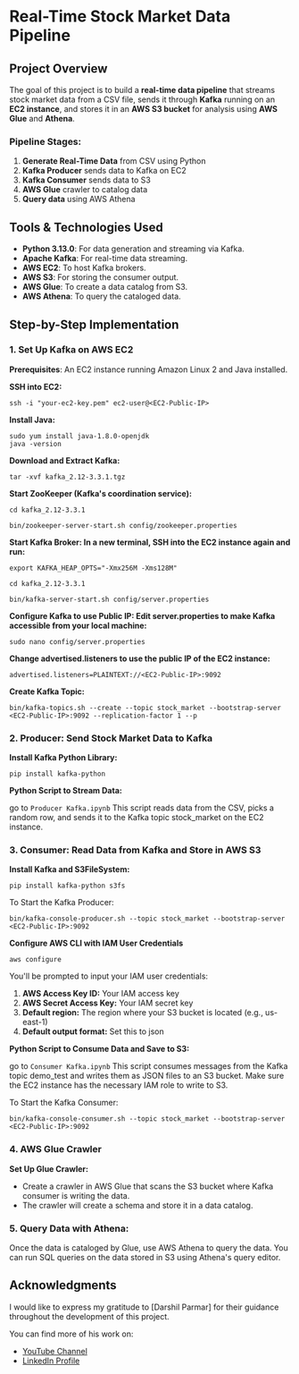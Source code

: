 # Real-Time Stock Market Data Pipeline

## Project Overview
The goal of this project is to build a **real-time data pipeline** that streams stock market data from a CSV file, sends it through **Kafka** running on an **EC2 instance**, and stores it in an **AWS S3 bucket** for analysis using **AWS Glue** and **Athena**.

### Pipeline Stages:
1. **Generate Real-Time Data** from CSV using Python
2. **Kafka Producer**  sends data to Kafka on EC2
3. **Kafka Consumer** sends data to S3
4. **AWS Glue** crawler to catalog data
5. **Query data** using AWS Athena

## Tools & Technologies Used
- **Python 3.13.0**: For data generation and streaming via Kafka.
- **Apache Kafka**: For real-time data streaming.
- **AWS EC2**: To host Kafka brokers.
- **AWS S3**: For storing the consumer output.
- **AWS Glue**: To create a data catalog from S3.
- **AWS Athena**: To query the cataloged data.

## Step-by-Step Implementation

### 1. Set Up Kafka on AWS EC2
**Prerequisites**: An EC2 instance running Amazon Linux 2 and Java installed.

**SSH into EC2:**
```
ssh -i "your-ec2-key.pem" ec2-user@<EC2-Public-IP>
```
**Install Java:**
```
sudo yum install java-1.8.0-openjdk
java -version
```
**Download and Extract Kafka:**
```wget https://downloads.apache.org/kafka/3.3.1/kafka_2.12-3.3.1.tgz
tar -xvf kafka_2.12-3.3.1.tgz
```

**Start ZooKeeper (Kafka's coordination service):**

```
cd kafka_2.12-3.3.1
```
```
bin/zookeeper-server-start.sh config/zookeeper.properties
```

**Start Kafka Broker: In a new terminal, SSH into the EC2 instance again and run:**

```
export KAFKA_HEAP_OPTS="-Xmx256M -Xms128M"
```
```
cd kafka_2.12-3.3.1
```
```
bin/kafka-server-start.sh config/server.properties
```

**Configure Kafka to use Public IP: Edit server.properties to make Kafka accessible from your local machine:**
```
sudo nano config/server.properties
```

**Change advertised.listeners to use the public IP of the EC2 instance:**
```
advertised.listeners=PLAINTEXT://<EC2-Public-IP>:9092
```
**Create Kafka Topic:**

```
bin/kafka-topics.sh --create --topic stock_market --bootstrap-server <EC2-Public-IP>:9092 --replication-factor 1 --p
```

### 2. Producer: Send Stock Market Data to Kafka

**Install Kafka Python Library:**

```
pip install kafka-python
```

**Python Script to Stream Data:**

go to ```Producer Kafka.ipynb```
This script reads data from the CSV, picks a random row, and sends it to the Kafka topic stock_market on the EC2 instance.

### 3. Consumer: Read Data from Kafka and Store in AWS S3

**Install Kafka and S3FileSystem:**

```
pip install kafka-python s3fs
```
To Start the Kafka Producer:
```
bin/kafka-console-producer.sh --topic stock_market --bootstrap-server <EC2-Public-IP>:9092
```

**Configure AWS CLI with IAM User Credentials**
```
aws configure
```
You'll be prompted to input your IAM user credentials:

1. **AWS Access Key ID:** Your IAM access key
2. **AWS Secret Access Key:** Your IAM secret key
3. **Default region:** The region where your S3 bucket is located (e.g., us-east-1)
4. **Default output format:** Set this to json
   
**Python Script to Consume Data and Save to S3:**

go to ```Consumer Kafka.ipynb```
This script consumes messages from the Kafka topic demo_test and writes them as JSON files to an S3 bucket. Make sure the EC2 instance has the necessary IAM role to write to S3.

To Start the Kafka Consumer:
```
bin/kafka-console-consumer.sh --topic stock_market --bootstrap-server <EC2-Public-IP>:9092
```

### 4. AWS Glue Crawler

**Set Up Glue Crawler:**

* Create a crawler in AWS Glue that scans the S3 bucket where Kafka consumer is writing the data.
* The crawler will create a schema and store it in a data catalog.

### 5. Query Data with Athena:
Once the data is cataloged by Glue, use AWS Athena to query the data.
You can run SQL queries on the data stored in S3 using Athena's query editor.


## Acknowledgments

I would like to express my gratitude to [Darshil Parmar] for their guidance throughout the development of this project. 

You can find more of his work on:
- [YouTube Channel](https://www.youtube.com/@DarshilParmar)
- [LinkedIn Profile](https://www.linkedin.com/in/darshil-parmar/)


